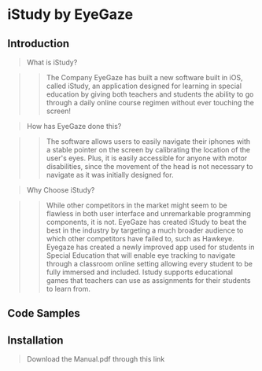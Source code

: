 # iStudy by EyeGaze

## Introduction

>What is iStudy?

>>The Company EyeGaze has built a new software built in iOS, called iStudy, an application designed for learning in special education by giving both teachers and students the ability to go through a daily online course regimen without ever touching the screen!

>How has EyeGaze done this?

>>The software allows users to easily navigate their iphones with a stable pointer on the screen by calibrating the location of the user's eyes. Plus, it is easily accessible for anyone with motor disabilities, since the movement of the head is not necessary to navigate as it was initially designed for. 

>Why Choose iStudy?

>>While other competitors in the market might seem to be flawless in both user interface and unremarkable programming components, it is not. EyeGaze has created iStudy to beat the best in the industry by targeting a much broader audience to which other competitors have failed to, such as Hawkeye. 
Eyegaze has created a newly improved app used for students in Special Education that will enable eye tracking to navigate through a classroom online setting allowing every student to be fully immersed and included. Istudy supports educational games that teachers can use as assignments for their students to learn from.


## Code Samples




## Installation

> Download the Manual.pdf through this link
